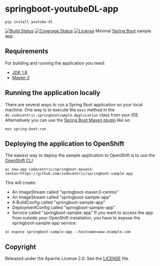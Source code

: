 # springboot-youtubeDL-app
```shell
pip install youtube-dl
```

[![Build Status](https://travis-ci.org/codecentric/springboot-sample-app.svg?branch=master)](https://travis-ci.org/codecentric/springboot-sample-app)
[![Coverage Status](https://coveralls.io/repos/github/codecentric/springboot-sample-app/badge.svg?branch=master)](https://coveralls.io/github/codecentric/springboot-sample-app?branch=master)
[![License](http://img.shields.io/:license-apache-blue.svg)](http://www.apache.org/licenses/LICENSE-2.0.html)
Minimal [Spring Boot](http://projects.spring.io/spring-boot/) sample app.
## Requirements
For building and running the application you need:
- [JDK 1.8](http://www.oracle.com/technetwork/java/javase/downloads/jdk8-downloads-2133151.html)
- [Maven 3](https://maven.apache.org)
## Running the application locally
There are several ways to run a Spring Boot application on your local machine. One way is to execute the `main` method in the `de.codecentric.springbootsample.Application` class from your IDE.
Alternatively you can use the [Spring Boot Maven plugin](https://docs.spring.io/spring-boot/docs/current/reference/html/build-tool-plugins-maven-plugin.html) like so:
```shell
mvn spring-boot:run
```
## Deploying the application to OpenShift
The easiest way to deploy the sample application to OpenShift is to use the [OpenShift CLI](https://docs.openshift.org/latest/cli_reference/index.html):
```shell
oc new-app codecentric/springboot-maven3-centos~https://github.com/codecentric/springboot-sample-app
```
This will create:
* An ImageStream called "springboot-maven3-centos"
* An ImageStream called "springboot-sample-app"
* A BuildConfig called "springboot-sample-app"
* DeploymentConfig called "springboot-sample-app"
* Service called "springboot-sample-app"
If you want to access the app from outside your OpenShift installation, you have to expose the springboot-sample-app service:
```shell
oc expose springboot-sample-app --hostname=www.example.com
```
## Copyright
Released under the Apache License 2.0. See the [LICENSE](https://github.com/codecentric/springboot-sample-app/blob/master/LICENSE) file.

